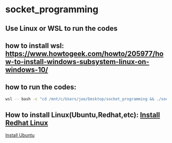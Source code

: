 # socket_programming
## Use Linux or WSL to run the codes
## how to install wsl: <a href="https://www.howtogeek.com/howto/205977/how-to-install-windows-subsystem-linux-on-windows-10/">https://www.howtogeek.com/howto/205977/how-to-install-windows-subsystem-linux-on-windows-10/</a>

## how to run the codes:
```bash
wsl -- bash -c "cd /mnt/c/Users/joe/Desktop/socket_programming && ./socket_programming.sh"
```
## How to install Linux(Ubuntu,Redhat,etc): <a href="https://access.redhat.com/documentation/en-us/red_hat_enterprise_linux/7/html/installation_guide/chap-simple-install">Install Redhat Linux</a>
<a href="https://ubuntu.com/server/docs/installation">Install Ubuntu</a>
